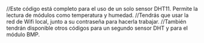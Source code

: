 //Este código está completo para el uso de un solo sensor DHT11. Permite la lectura de módulos como temperatura y humedad. 
//Tendrás que usar la red de Wifi local, junto a su contraseña para hacerla trabajar.
//También tendrán disponible otros códigos para un segundo sensor DHT y para el módulo BMP.

